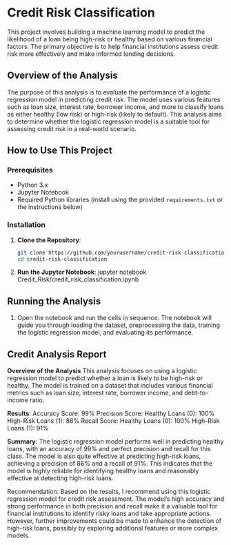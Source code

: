 
# Credit Risk Classification

This project involves building a machine learning model to predict the likelihood of a loan being high-risk or healthy based on various financial factors. The primary objective is to help financial institutions assess credit risk more effectively and make informed lending decisions.

## Overview of the Analysis

The purpose of this analysis is to evaluate the performance of a logistic regression model in predicting credit risk. The model uses various features such as loan size, interest rate, borrower income, and more to classify loans as either healthy (low risk) or high-risk (likely to default). This analysis aims to determine whether the logistic regression model is a suitable tool for assessing credit risk in a real-world scenario.

## How to Use This Project

### Prerequisites

- Python 3.x
- Jupyter Notebook
- Required Python libraries (install using the provided `requirements.txt` or the instructions below)

### Installation

1. **Clone the Repository**:
   ```bash
   git clone https://github.com/yourusername/credit-risk-classification.git
   cd credit-risk-classification

2. **Run the Jupyter Notebook**:
   jupyter notebook Credit_Risk/credit_risk_classification.ipynb

## Running the Analysis
1. Open the notebook and run the cells in sequence. The notebook will guide you through loading the dataset, preprocessing the data, training the logistic regression model, and evaluating its performance.

## Credit Analysis Report 

**Overview of the Analysis**
This analysis focuses on using a logistic regression model to predict whether a loan is likely to be high-risk or healthy. The model is trained on a dataset that includes various financial metrics such as loan size, interest rate, borrower income, and debt-to-income ratio.

**Results**: 
Accuracy Score: 99%
Precision Score:
Healthy Loans (0): 100%
High-Risk Loans (1): 86%
Recall Score:
Healthy Loans (0): 100%
High-Risk Loans (1): 91%

**Summary**:
The logistic regression model performs well in predicting healthy loans, with an accuracy of 99% and perfect precision and recall for this class. The model is also quite effective at predicting high-risk loans, achieving a precision of 86% and a recall of 91%. This indicates that the model is highly reliable for identifying healthy loans and reasonably effective at detecting high-risk loans.

Recommendation: Based on the results, I recommend using this logistic regression model for credit risk assessment. The model’s high accuracy and strong performance in both precision and recall make it a valuable tool for financial institutions to identify risky loans and take appropriate actions. However, further improvements could be made to enhance the detection of high-risk loans, possibly by exploring additional features or more complex models.

